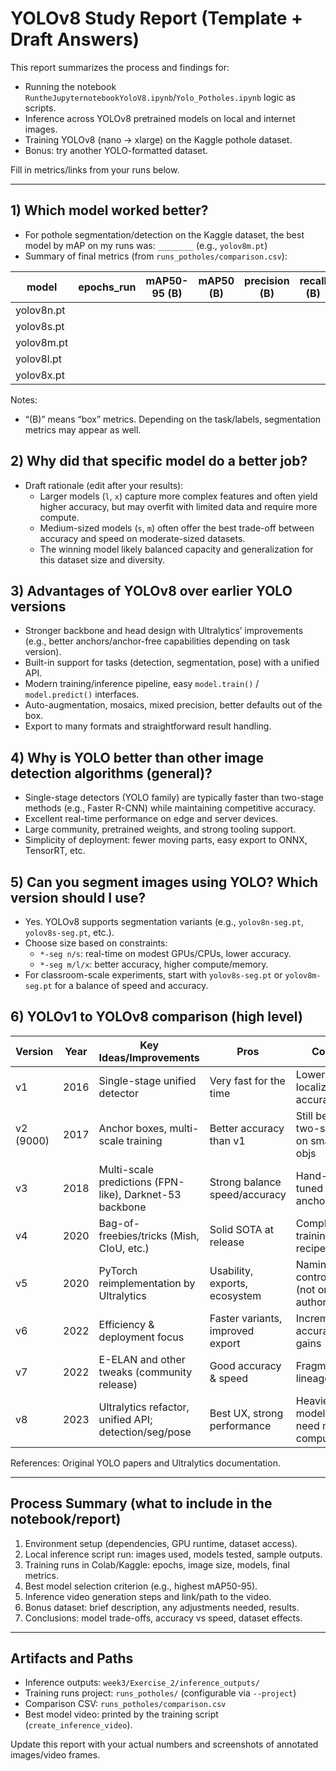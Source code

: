 # YOLOv8 Study Report (Template + Draft Answers)

This report summarizes the process and findings for:

- Running the notebook `RuntheJupyternotebookYoloV8.ipynb`/`Yolo_Potholes.ipynb` logic as scripts.
- Inference across YOLOv8 pretrained models on local and internet images.
- Training YOLOv8 (nano → xlarge) on the Kaggle pothole dataset.
- Bonus: try another YOLO-formatted dataset.

Fill in metrics/links from your runs below.

---

## 1) Which model worked better?

- For pothole segmentation/detection on the Kaggle dataset, the best model by mAP on my runs was: `________` (e.g., `yolov8m.pt`)
- Summary of final metrics (from `runs_potholes/comparison.csv`):

| model      | epochs_run | mAP50-95 (B) | mAP50 (B) | precision (B) | recall (B) | notes |
|------------|------------|--------------|-----------|----------------|------------|-------|
| yolov8n.pt |            |              |           |                |            |       |
| yolov8s.pt |            |              |           |                |            |       |
| yolov8m.pt |            |              |           |                |            |       |
| yolov8l.pt |            |              |           |                |            |       |
| yolov8x.pt |            |              |           |                |            |       |

Notes:
- “(B)” means “box” metrics. Depending on the task/labels, segmentation metrics may appear as well.

## 2) Why did that specific model do a better job?

- Draft rationale (edit after your results):
  - Larger models (`l`, `x`) capture more complex features and often yield higher accuracy, but may overfit with limited data and require more compute.
  - Medium-sized models (`s`, `m`) often offer the best trade-off between accuracy and speed on moderate-sized datasets.
  - The winning model likely balanced capacity and generalization for this dataset size and diversity.

## 3) Advantages of YOLOv8 over earlier YOLO versions

- Stronger backbone and head design with Ultralytics’ improvements (e.g., better anchors/anchor-free capabilities depending on task version).
- Built-in support for tasks (detection, segmentation, pose) with a unified API.
- Modern training/inference pipeline, easy `model.train()` / `model.predict()` interfaces.
- Auto-augmentation, mosaics, mixed precision, better defaults out of the box.
- Export to many formats and straightforward result handling.

## 4) Why is YOLO better than other image detection algorithms (general)?

- Single-stage detectors (YOLO family) are typically faster than two-stage methods (e.g., Faster R-CNN) while maintaining competitive accuracy.
- Excellent real-time performance on edge and server devices.
- Large community, pretrained weights, and strong tooling support.
- Simplicity of deployment: fewer moving parts, easy export to ONNX, TensorRT, etc.

## 5) Can you segment images using YOLO? Which version should I use?

- Yes. YOLOv8 supports segmentation variants (e.g., `yolov8n-seg.pt`, `yolov8s-seg.pt`, etc.).
- Choose size based on constraints:
  - `*-seg n/s`: real-time on modest GPUs/CPUs, lower accuracy.
  - `*-seg m/l/x`: better accuracy, higher compute/memory.
- For classroom-scale experiments, start with `yolov8s-seg.pt` or `yolov8m-seg.pt` for a balance of speed and accuracy.

## 6) YOLOv1 to YOLOv8 comparison (high level)

| Version | Year | Key Ideas/Improvements                                   | Pros                               | Cons                                  |
|---------|------|-----------------------------------------------------------|------------------------------------|---------------------------------------|
| v1      | 2016 | Single-stage unified detector                             | Very fast for the time             | Lower localization accuracy            |
| v2 (9000) | 2017 | Anchor boxes, multi-scale training                      | Better accuracy than v1            | Still behind two-stage on small objs   |
| v3      | 2018 | Multi-scale predictions (FPN-like), Darknet-53 backbone  | Strong balance speed/accuracy      | Hand-tuned anchors                    |
| v4      | 2020 | Bag-of-freebies/tricks (Mish, CIoU, etc.)                | Solid SOTA at release              | Complex training recipe               |
| v5      | 2020 | PyTorch reimplementation by Ultralytics                  | Usability, exports, ecosystem      | Naming controversy (not original authors) |
| v6      | 2022 | Efficiency & deployment focus                            | Faster variants, improved export   | Incremental accuracy gains            |
| v7      | 2022 | E-ELAN and other tweaks (community release)              | Good accuracy & speed              | Fragmented lineage                    |
| v8      | 2023 | Ultralytics refactor, unified API; detection/seg/pose    | Best UX, strong performance        | Heavier models need more compute      |

References: Original YOLO papers and Ultralytics documentation.

---

## Process Summary (what to include in the notebook/report)

1. Environment setup (dependencies, GPU runtime, dataset access).
2. Local inference script run: images used, models tested, sample outputs.
3. Training runs in Colab/Kaggle: epochs, image size, models, final metrics.
4. Best model selection criterion (e.g., highest mAP50-95).
5. Inference video generation steps and link/path to the video.
6. Bonus dataset: brief description, any adjustments needed, results.
7. Conclusions: model trade-offs, accuracy vs speed, dataset effects.

---

## Artifacts and Paths

- Inference outputs: `week3/Exercise_2/inference_outputs/`
- Training runs project: `runs_potholes/` (configurable via `--project`)
- Comparison CSV: `runs_potholes/comparison.csv`
- Best model video: printed by the training script (`create_inference_video`).

Update this report with your actual numbers and screenshots of annotated images/video frames.
